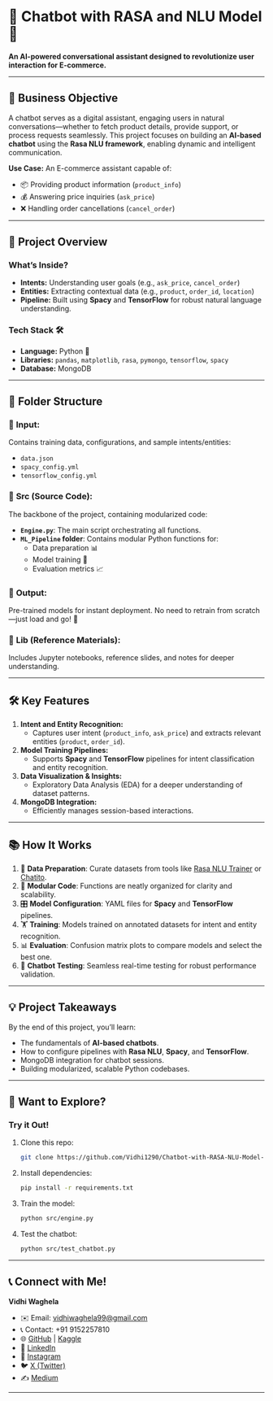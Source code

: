 # 🌟 Chatbot with RASA and NLU Model 🌟  

**An AI-powered conversational assistant designed to revolutionize user interaction for E-commerce.**

---

## 🎯 **Business Objective**
A chatbot serves as a digital assistant, engaging users in natural conversations—whether to fetch product details, provide support, or process requests seamlessly. This project focuses on building an **AI-based chatbot** using the **Rasa NLU framework**, enabling dynamic and intelligent communication.  

**Use Case:** An E-commerce assistant capable of:  
- 📦 Providing product information (`product_info`)  
- 💰 Answering price inquiries (`ask_price`)  
- ❌ Handling order cancellations (`cancel_order`)  

---

## 🚀 **Project Overview**

### **What’s Inside?**  
- **Intents:** Understanding user goals (e.g., `ask_price`, `cancel_order`)  
- **Entities:** Extracting contextual data (e.g., `product`, `order_id`, `location`)  
- **Pipeline:** Built using **Spacy** and **TensorFlow** for robust natural language understanding.  

### **Tech Stack** 🛠️  
- **Language:** Python 🐍  
- **Libraries:** `pandas`, `matplotlib`, `rasa`, `pymongo`, `tensorflow`, `spacy`  
- **Database:** MongoDB  

---

## 📁 **Folder Structure**

### 🔹 **Input:**  
Contains training data, configurations, and sample intents/entities:  
- `data.json`  
- `spacy_config.yml`  
- `tensorflow_config.yml`  

### 🔹 **Src (Source Code):**  
The backbone of the project, containing modularized code:  
- **`Engine.py`**: The main script orchestrating all functions.  
- **`ML_Pipeline` folder**: Contains modular Python functions for:  
  - Data preparation 📊  
  - Model training 🤖  
  - Evaluation metrics 📈  

### 🔹 **Output:**  
Pre-trained models for instant deployment. No need to retrain from scratch—just load and go! 🚀  

### 🔹 **Lib (Reference Materials):**  
Includes Jupyter notebooks, reference slides, and notes for deeper understanding.  

---

## 🛠️ **Key Features**
1. **Intent and Entity Recognition:**  
   - Captures user intent (`product_info`, `ask_price`) and extracts relevant entities (`product`, `order_id`).  
2. **Model Training Pipelines:**  
   - Supports **Spacy** and **TensorFlow** pipelines for intent classification and entity recognition.  
3. **Data Visualization & Insights:**  
   - Exploratory Data Analysis (EDA) for a deeper understanding of dataset patterns.  
4. **MongoDB Integration:**  
   - Efficiently manages session-based interactions.  

---

## 📚 **How It Works**
1. 🧹 **Data Preparation**: Curate datasets from tools like [Rasa NLU Trainer](https://rasahq.github.io/rasa-nlu-trainer/) or [Chatito](https://rodrigopivi.github.io/Chatito/).  
2. 🧩 **Modular Code**: Functions are neatly organized for clarity and scalability.  
3. 🎛️ **Model Configuration**: YAML files for **Spacy** and **TensorFlow** pipelines.  
4. 🏋️ **Training**: Models trained on annotated datasets for intent and entity recognition.  
5. 📊 **Evaluation**: Confusion matrix plots to compare models and select the best one.  
6. 🤝 **Chatbot Testing**: Seamless real-time testing for robust performance validation.  

---

## 💡 **Project Takeaways**
By the end of this project, you’ll learn:  
- The fundamentals of **AI-based chatbots**.  
- How to configure pipelines with **Rasa NLU**, **Spacy**, and **TensorFlow**.  
- MongoDB integration for chatbot sessions.  
- Building modularized, scalable Python codebases.  

---

## 🎉 **Want to Explore?**
### **Try it Out!**
1. Clone this repo:  
   ```bash
   git clone https://github.com/Vidhi1290/Chatbot-with-RASA-NLU-Model-and-Python.git
   ```
2. Install dependencies:  
   ```bash
   pip install -r requirements.txt
   ```
3. Train the model:  
   ```bash
   python src/engine.py
   ```
4. Test the chatbot:  
   ```bash
   python src/test_chatbot.py
   ```

---

## 📞 **Connect with Me!**  
**Vidhi Waghela**  
- ✉️ Email: [vidhiwaghela99@gmail.com](mailto:vidhiwaghela99@gmail.com)  
- 📞 Contact: +91 9152257810  
- 🌐 [GitHub](https://github.com/Vidhi1290) | [Kaggle](https://www.kaggle.com/vidhikishorwaghela)  
- 💼 [LinkedIn](https://www.linkedin.com/in/vidhi-waghela-434663198/)  
- 📸 [Instagram](https://www.instagram.com/vidhi_waghela__/)  
- 🐦 [X (Twitter)](https://x.com/VidhiWaghela)  
- ✍️ [Medium](https://medium.com/@datasciencemeetscybersecurity)  

---


